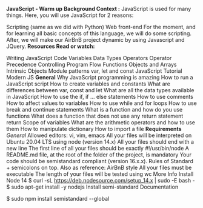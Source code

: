 **JavaScript - Warm up** 
**Background Context :**
JavaScript is used for many things. Here, you will use JavaScript for 2 reasons:

Scripting (same as we did with Python) Web front-end For the moment, and for learning all basic concepts of this language, we will do some scripting. After, we will make our AirBnB project dynamic by using Javascript and JQuery. 
**Resources Read or watch:**

Writing JavaScript Code
 Variables 
Data Types
 Operators 
Operator Precedence
 Controlling Program Flow 
Functions 
Objects and Arrays 
Intrinsic Objects 
Module patterns 
var, let and const 
JavaScript Tutorial 
Modern JS 
**General** 
Why JavaScript programming is amazing 
How to run a JavaScript script How to create variables and constants 
What are differences between var, const and let 
What are all the data types available in JavaScript 
How to use the if, if ... else statements How to use comments 
How to affect values to variables How to use while and for loops 
How to use break and continue statements 
What is a function and how do you use functions 
What does a function that does not use any return statement return Scope of variables 
What are the arithmetic operators and how to use them 
How to manipulate dictionary 
How to import a file 
**Requirements** 
_General_ 
Allowed editors: vi, vim, emacs 
All your files will be interpreted on Ubuntu 20.04 LTS using node (version 14.x) 
All your files should end with a new line 
The first line of all your files should be exactly #!/usr/bin/node 
A README.md file, at the root of the folder of the project, is mandatory 
Your code should be semistandard compliant (version 16.x.x). 
Rules of Standard + semicolons on top. 
Also as reference: AirBnB style All your files must be executable The length of your files will be tested using wc 
More Info Install Node 14 
$ curl -sL https://deb.nodesource.com/setup_14.x | sudo -E bash - 
$ sudo apt-get install -y nodejs 
Install semi-standard Documentation

$ sudo npm install semistandard --global
